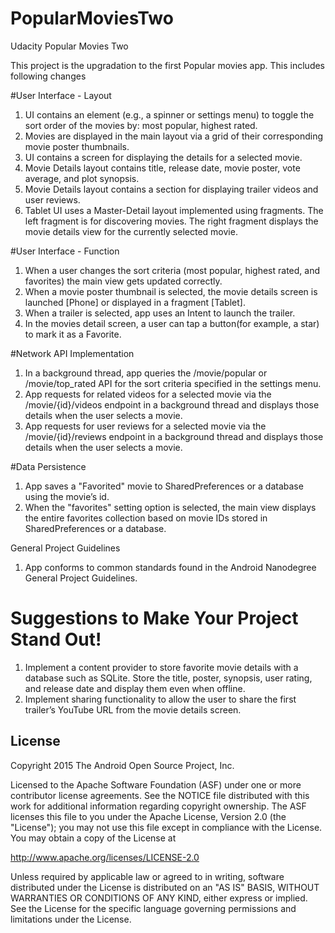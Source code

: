 # PopularMoviesTwo
Udacity Popular Movies Two

This project is the upgradation to the first Popular movies app.
This includes following changes


#User Interface - Layout

1. UI contains an element (e.g., a spinner or settings menu) to toggle the sort order of the movies by: most popular, highest rated.
2. Movies are displayed in the main layout via a grid of their corresponding movie poster thumbnails.
3. UI contains a screen for displaying the details for a selected movie.
4. Movie Details layout contains title, release date, movie poster, vote average, and plot synopsis.
5. Movie Details layout contains a section for displaying trailer videos and user reviews.
6. Tablet UI uses a Master-Detail layout implemented using fragments. The left fragment is for discovering movies. The right fragment displays the movie details view for the currently selected movie.



#User Interface - Function

1. When a user changes the sort criteria (most popular, highest rated, and favorites) the main view gets updated correctly.
2. When a movie poster thumbnail is selected, the movie details screen is launched [Phone] or displayed in a fragment [Tablet].
3. When a trailer is selected, app uses an Intent to launch the trailer.
4. In the movies detail screen, a user can tap a button(for example, a star) to mark it as a Favorite.



#Network API Implementation

1. In a background thread, app queries the /movie/popular or /movie/top_rated API for the sort criteria specified in the settings menu.
2. App requests for related videos for a selected movie via the /movie/{id}/videos endpoint in a background thread and displays those details when the user selects a movie.
3. App requests for user reviews for a selected movie via the /movie/{id}/reviews endpoint in a background thread and displays those details when the user selects a movie.



#Data Persistence

1. App saves a "Favorited" movie to SharedPreferences or a database using the movie’s id.
2. When the "favorites" setting option is selected, the main view displays the entire favorites collection based on movie IDs stored in SharedPreferences or a database.



General Project Guidelines

1. App conforms to common standards found in the Android Nanodegree General Project Guidelines.



# Suggestions to Make Your Project Stand Out!
1. Implement a content provider to store favorite movie details with a database such as SQLite. Store the title, poster, synopsis, user rating, and release date and display them even when offline.
2. Implement sharing functionality to allow the user to share the first trailer’s YouTube URL from the movie details screen.







License
-------
Copyright 2015 The Android Open Source Project, Inc.

Licensed to the Apache Software Foundation (ASF) under one or more contributor
license agreements.  See the NOTICE file distributed with this work for
additional information regarding copyright ownership.  The ASF licenses this
file to you under the Apache License, Version 2.0 (the "License"); you may not
use this file except in compliance with the License.  You may obtain a copy of
the License at

http://www.apache.org/licenses/LICENSE-2.0

Unless required by applicable law or agreed to in writing, software
distributed under the License is distributed on an "AS IS" BASIS, WITHOUT
WARRANTIES OR CONDITIONS OF ANY KIND, either express or implied.  See the
License for the specific language governing permissions and limitations under
the License.

